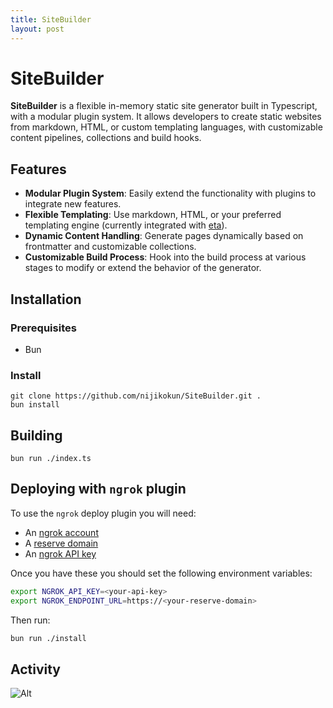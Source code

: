 ```yaml
---
title: SiteBuilder
layout: post
---
```


# SiteBuilder

**SiteBuilder** is a flexible in-memory static site generator built in Typescript, with a modular plugin system. It allows developers to create static websites from markdown, HTML, or custom templating languages, with customizable content pipelines, collections and build hooks.

## Features

- **Modular Plugin System**: Easily extend the functionality with plugins to integrate new features.
- **Flexible Templating**: Use markdown, HTML, or your preferred templating engine (currently integrated with [eta](https://eta.js.org/)).
- **Dynamic Content Handling**: Generate pages dynamically based on frontmatter and customizable collections.
- **Customizable Build Process**: Hook into the build process at various stages to modify or extend the behavior of the generator.

## Installation
### Prerequisites
- Bun

### Install

```
git clone https://github.com/nijikokun/SiteBuilder.git .
bun install
```

## Building

```
bun run ./index.ts
```

## Deploying with `ngrok` plugin

To use the `ngrok` deploy plugin you will need:

- An [ngrok account](https://dashboard.ngrok.com/)
- A [reserve domain](https://dashboard.ngrok.com/domains/new)
- An [ngrok API key](https://dashboard.ngrok.com/api-keys/new)

Once you have these you should set the following environment variables:

```bash
export NGROK_API_KEY=<your-api-key>
export NGROK_ENDPOINT_URL=https://<your-reserve-domain>
```

Then run:

```bash
bun run ./install
```

## Activity
![Alt](https://repobeats.axiom.co/api/embed/a864ff7bdf9351fd4f23bd0aafad8e6e229799d1.svg "Repobeats analytics image")
